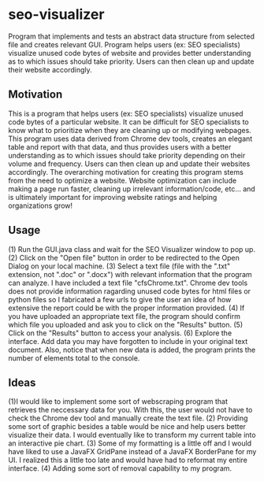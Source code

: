 # seo-visualizer
Program that implements and tests an abstract data structure from selected file and creates relevant GUI. Program helps users (ex: SEO specialists) visualize unused code bytes of website and provides better understanding as to which issues should take priority. Users can then clean up and update their website accordingly.

<h2>Motivation</h2> 
This is a program that helps users (ex: SEO specialists) visualize unused code bytes of a particular website. It can be difficult for SEO specialists to know what to prioritize when they are cleaning up or modifying webpages. This program uses data derived from Chrome dev tools, creates an elegant table and report with that data, and thus provides users with a better understanding as to which issues should take priority depending on their volume and frequency. Users can then clean up and update their websites accordingly. The overarching motivation for creating this program stems from the need to optimize a website. Website optimization can include making a page run faster, cleaning up irrelevant information/code, etc… and is ultimately important for improving website ratings and helping organizations grow!

<h2>Usage</h2>
(1) Run the GUI.java class and wait for the SEO Visualizer window to pop up. 
(2) Click on the "Open file" button in order to be redirected to the Open Dialog on your local machine. 
(3) Select a text file (file with the ".txt" extension, not ".doc" or ".docx") with relevant information that the program can analyze. I have included a text file "cfsChrome.txt". Chrome dev tools does not provide information ragarding unused code bytes for html files or python files so I fabricated a few urls to give the user an idea of how extensive the report could be with the proper information provided. 
(4) If you have uploaded an appropriate text file, the program should confirm which file you uploaded and ask you to click on the "Results" button. 
(5) Click on the "Results" button to access your analysis. 
(6) Explore the interface. Add data you may have forgotten to include in your original text document. Also, notice that when new data is added, the program prints the number of elements total to the console. 

<h2>Ideas</h2>
(1)I would like to implement some sort of webscraping program that retrieves the neccessary data for you. With this, the user would not have to check the Chrome dev tool and manually create the text file. 
(2) Providing some sort of graphic besides a table would be nice and help users better visualize their data. I would eventually like to transform my current table into an interactive pie chart. 
(3) Some of my formatting is a little off and I would have liked to use a JavaFX GridPane instead of a JavaFX BorderPane for my UI. I realized this a little too late and would have had to reformat my entire interface. 
(4) Adding some sort of removal capability to my program.
